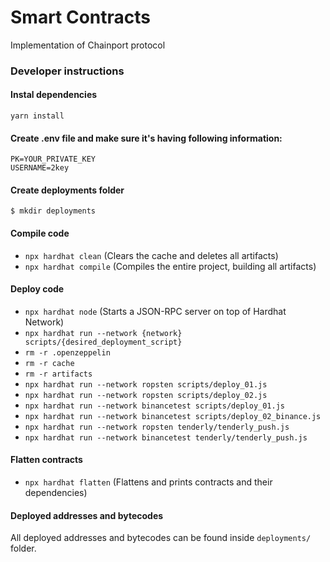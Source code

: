# Smart Contracts

Implementation of Chainport protocol

### Developer instructions

#### Instal dependencies
`yarn install`

#### Create .env file and make sure it's having following information:
```
PK=YOUR_PRIVATE_KEY 
USERNAME=2key
```

#### Create deployments folder
`$ mkdir deployments`

#### Compile code
- `npx hardhat clean` (Clears the cache and deletes all artifacts)
- `npx hardhat compile` (Compiles the entire project, building all artifacts)

#### Deploy code
- `npx hardhat node` (Starts a JSON-RPC server on top of Hardhat Network)
- `npx hardhat run --network {network} scripts/{desired_deployment_script}`
- `rm -r .openzeppelin`
- `rm -r cache`
- `rm -r artifacts`
- `npx hardhat run --network ropsten scripts/deploy_01.js`
- `npx hardhat run --network ropsten scripts/deploy_02.js`
- `npx hardhat run --network binancetest scripts/deploy_01.js`
- `npx hardhat run --network binancetest scripts/deploy_02_binance.js`
- `npx hardhat run --network ropsten tenderly/tenderly_push.js`
- `npx hardhat run --network binancetest tenderly/tenderly_push.js`

#### Flatten contracts
- `npx hardhat flatten` (Flattens and prints contracts and their dependencies)


#### Deployed addresses and bytecodes
All deployed addresses and bytecodes can be found inside `deployments/` folder.

